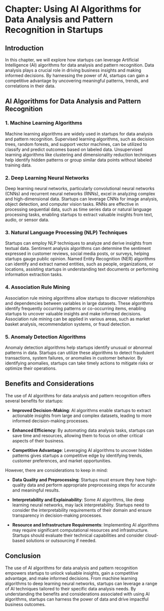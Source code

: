 Chapter: Using AI Algorithms for Data Analysis and Pattern Recognition in Startups
==================================================================================

Introduction
------------

In this chapter, we will explore how startups can leverage Artificial Intelligence (AI) algorithms for data analysis and pattern recognition. Data analysis plays a crucial role in driving business insights and making informed decisions. By harnessing the power of AI, startups can gain a competitive advantage by uncovering meaningful patterns, trends, and correlations in their data.

AI Algorithms for Data Analysis and Pattern Recognition
-------------------------------------------------------

### 1. Machine Learning Algorithms

Machine learning algorithms are widely used in startups for data analysis and pattern recognition. Supervised learning algorithms, such as decision trees, random forests, and support vector machines, can be utilized to classify and predict outcomes based on labeled data. Unsupervised learning algorithms like clustering and dimensionality reduction techniques help identify hidden patterns or group similar data points without labeled training data.

### 2. Deep Learning Neural Networks

Deep learning neural networks, particularly convolutional neural networks (CNNs) and recurrent neural networks (RNNs), excel in analyzing complex and high-dimensional data. Startups can leverage CNNs for image analysis, object detection, and computer vision tasks. RNNs are effective in processing sequential data, such as time series data or natural language processing tasks, enabling startups to extract valuable insights from text, audio, or sensor data.

### 3. Natural Language Processing (NLP) Techniques

Startups can employ NLP techniques to analyze and derive insights from textual data. Sentiment analysis algorithms can determine the sentiment expressed in customer reviews, social media posts, or surveys, helping startups gauge public opinion. Named Entity Recognition (NER) algorithms can identify and extract named entities, such as people, organizations, or locations, assisting startups in understanding text documents or performing information extraction tasks.

### 4. Association Rule Mining

Association rule mining algorithms allow startups to discover relationships and dependencies between variables in large datasets. These algorithms identify frequently occurring patterns or co-occurring items, enabling startups to uncover valuable insights and make informed decisions. Association rule mining can be applied in various areas, such as market basket analysis, recommendation systems, or fraud detection.

### 5. Anomaly Detection Algorithms

Anomaly detection algorithms help startups identify unusual or abnormal patterns in data. Startups can utilize these algorithms to detect fraudulent transactions, system failures, or anomalies in customer behavior. By identifying anomalies, startups can take timely actions to mitigate risks or optimize their operations.

Benefits and Considerations
---------------------------

The use of AI algorithms for data analysis and pattern recognition offers several benefits for startups:

* **Improved Decision-Making**: AI algorithms enable startups to extract actionable insights from large and complex datasets, leading to more informed decision-making processes.

* **Enhanced Efficiency**: By automating data analysis tasks, startups can save time and resources, allowing them to focus on other critical aspects of their business.

* **Competitive Advantage**: Leveraging AI algorithms to uncover hidden patterns gives startups a competitive edge by identifying trends, customer preferences, and market opportunities.

However, there are considerations to keep in mind:

* **Data Quality and Preprocessing**: Startups must ensure they have high-quality data and perform appropriate preprocessing steps for accurate and meaningful results.

* **Interpretability and Explainability**: Some AI algorithms, like deep learning neural networks, may lack interpretability. Startups need to consider the interpretability requirements of their domain and ensure transparency in decision-making processes.

* **Resource and Infrastructure Requirements**: Implementing AI algorithms may require significant computational resources and infrastructure. Startups should evaluate their technical capabilities and consider cloud-based solutions or outsourcing if needed.

Conclusion
----------

The use of AI algorithms for data analysis and pattern recognition empowers startups to unlock valuable insights, gain a competitive advantage, and make informed decisions. From machine learning algorithms to deep learning neural networks, startups can leverage a range of AI techniques tailored to their specific data analysis needs. By understanding the benefits and considerations associated with using AI algorithms, startups can harness the power of data and drive impactful business outcomes.
